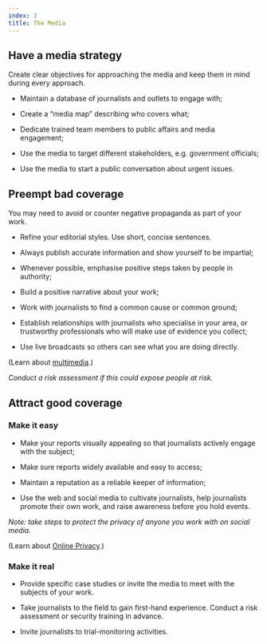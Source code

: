 ```yaml
---
index: 3
title: The Media
---
```

## Have a media strategy 

Create clear objectives for approaching the media and keep them in mind during every approach.

- Maintain a database of journalists and outlets to engage with;

- Create a “media map” describing who covers what;

- Dedicate trained team members to public affairs and media engagement; 

- Use the media to target different stakeholders, e.g. government
officials; 

- Use the media to start a public conversation about urgent issues.

## Preempt bad coverage

You may need to avoid or counter negative propaganda as part of your work. 

- Refine your editorial styles. Use short, concise sentences. 

- Always publish accurate information and show yourself to be impartial;

- Whenever possible, emphasise positive steps taken by people in authority;

- Build a positive narrative about your work;

- Work with journalists to find a common cause or common ground;

- Establish relationships with journalists who specialise in your area, or trustworthy professionals who will make use of evidence you collect; 

- Use live broadcasts so others can see what you are doing directly. 

(Learn about [multimedia](umbrella://communications/online-privacy/beginner/multimedia).)

*Conduct a risk assessment if this could expose people at risk.* 
 

## Attract good coverage

### Make it easy

- Make your reports visually appealing so that journalists actively engage with the subject;

- Make sure reports widely available and easy to access;

- Maintain a reputation as a reliable keeper of information;

- Use the web and social media to cultivate journalists, help journalists promote their own work, and raise awareness before you hold events. 

*Note: take steps to protect the privacy of anyone you work with on social media.*

(Learn about [Online Privacy](umbrella://communications/online-privacy).)

### Make it real

- Provide specific case studies or invite the media to meet with the subjects of your work. 

- Take journalists to the field to gain first-hand experience. Conduct a risk assessment or security training in advance.  

- Invite journalists to trial-monitoring activities.